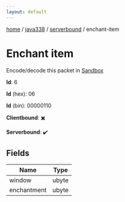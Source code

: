 ```yaml
---
layout: default
---
```


[home](/)  /  [java338](/protocol/java338)  /  [serverbound](/protocol/java338/serverbound)  /  enchant-item

# Enchant item

Encode/decode this packet in [Sandbox](../../../sandbox/java338#Serverbound.EnchantItem)

**Id**: 6

**Id** (hex): 06

**Id** (bin): 00000110

**Clientbound**: ✖️

**Serverbound**: ✔️

## Fields

Name | Type
---|---
window | ubyte
enchantment | ubyte
